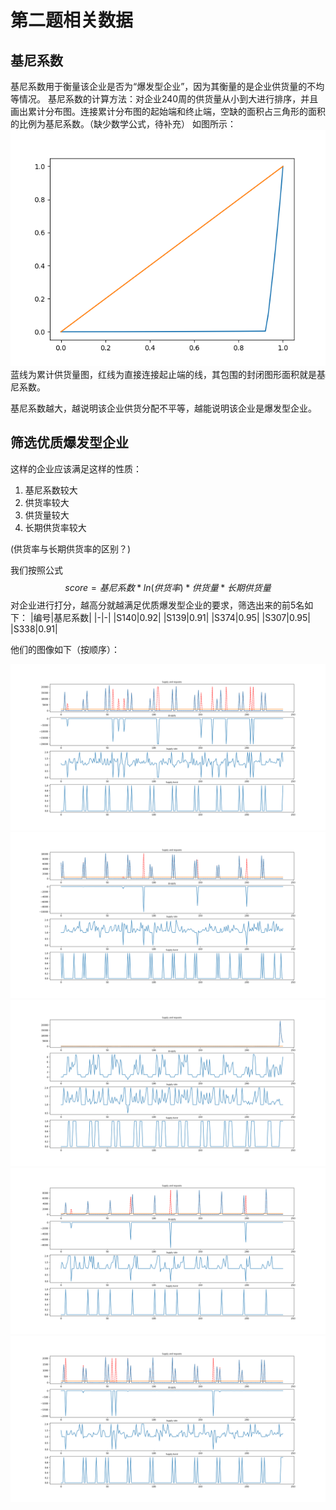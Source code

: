 # 第二题相关数据

## 基尼系数
基尼系数用于衡量该企业是否为“爆发型企业”，因为其衡量的是企业供货量的不均等情况。
基尼系数的计算方法：对企业240周的供货量从小到大进行排序，并且画出累计分布图。连接累计分布图的起始端和终止端，空缺的面积占三角形的面积的比例为基尼系数。（缺少数学公式，待补充）
如图所示：
![Figure_1.png](Figure_1.png)
蓝线为累计供货量图，红线为直接连接起止端的线，其包围的封闭图形面积就是基尼系数。

基尼系数越大，越说明该企业供货分配不平等，越能说明该企业是爆发型企业。

## 筛选优质爆发型企业
这样的企业应该满足这样的性质：
1. 基尼系数较大
2. 供货率较大
3. 供货量较大
4. 长期供货率较大

(供货率与长期供货率的区别？)

我们按照公式
$$ score = 基尼系数 * ln(供货率) * 供货量 * 长期供货量 $$
对企业进行打分，越高分就越满足优质爆发型企业的要求，筛选出来的前5名如下：
|编号|基尼系数|
|-|-|
|S140|0.92|
|S139|0.91|
|S374|0.95|
|S307|0.95|
|S338|0.91|

他们的图像如下（按顺序）：

![](140.png)![](139.png)![](374.png)![](307.png)![](338.png)
